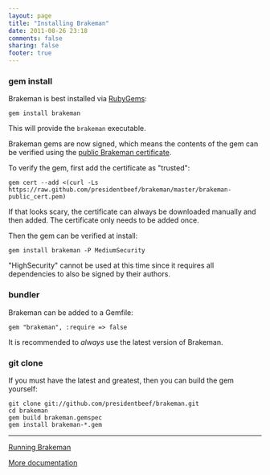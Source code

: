 ```yaml
---
layout: page
title: "Installing Brakeman"
date: 2011-08-26 23:18
comments: false
sharing: false
footer: true
---
```


### gem install

Brakeman is best installed via [RubyGems](http://rubygems.org/):

    gem install brakeman

This will provide the `brakeman` executable.

Brakeman gems are now signed, which means the contents of the gem can be verified using the [public Brakeman certificate](https://github.com/presidentbeef/brakeman/blob/master/brakeman-public_cert.pem).

To verify the gem, first add the certificate as "trusted":

    gem cert --add <(curl -Ls https://raw.github.com/presidentbeef/brakeman/master/brakeman-public_cert.pem)

If that looks scary, the certificate can always be downloaded manually and then added. The certificate only needs to be added once.

Then the gem can be verified at install:

    gem install brakeman -P MediumSecurity

"HighSecurity" cannot be used at this time since it requires all dependencies to also be signed by their authors.

### bundler

Brakeman can be added to a Gemfile:

    gem "brakeman", :require => false

It is recommended to _always_ use the latest version of Brakeman.

### git clone

If you must have the latest and greatest, then you can build the gem yourself:

    git clone git://github.com/presidentbeef/brakeman.git
    cd brakeman
    gem build brakeman.gemspec
    gem install brakeman-*.gem

---
[Running Brakeman](/docs/running)

[More documentation](/docs)
